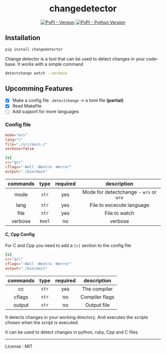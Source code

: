 <div align="center">

# changedetector

[![PyPI - Version](https://img.shields.io/pypi/v/changedetector.svg?style=for-the-badge&logo=pypi)](https://pypi.org/project/changedetector)
[![PyPI - Python Version](https://img.shields.io/pypi/pyversions/changedetector.svg?style=for-the-badge&logo=pypi)](https://pypi.org/project/changedetector)

</div>

## Installation

```sh
pip install changedetector
```

Change detector is a tool that can be used to detect changes in your code-base.
It works with a simple command

```sh
detectchange watch --verbose
```

## Upcomming Features

- [x] Make a config file `.detectchange` -> a toml file **(partial)**
- [x] Read Makefile
- [ ] Add support for more languages

### Config file

```toml
mode="wrs"
lang="c"
file="./src/main.c"
verbose=false

[c]
cc="gcc"
cflags="-Wall -Wextra -Werror"
output="./bin/main"
```

| **commands** | **type** | **required** |           **description**          |
|:------------:|:--------:|:------------:|:----------------------------------:|
|     mode     |    `str`   |      yes     | Mode for detectchange - `wrs` or `wro` |
|     lang     |    `str`   |      yes     | File to excecute language          |
|     file     |    `str`   |      yes     | File to watch                      |
|    verbose   |   `bool`   |      no      | verbose                            |

#### C, Cpp Config

For C and Cpp you need to add a `[c]` section to the config file

```toml
[c]
cc="gcc"
cflags="-Wall -Wextra -Werror"
output="./bin/main"
```

| **commands** | **type** | **required** | **description** |
|:------------:|:--------:|:------------:|:---------------:|
|      cc      |    `str`   |      yes     | The compiler    |
|    cflags    |    `str`   |      no      | Compiler flags  |
|    output    |    `str`   |      no      | Output file     |

It detects changes in your working directory. And executes the scripts chosen
when the script is executed.

It can be used to detect changes in python, ruby, Cpp  and C files.

---

License : MIT
